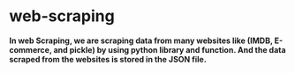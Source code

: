 # web-scraping
**In web Scraping, we are scraping data from many websites like (IMDB, E-commerce, and pickle) 
by using python library and function. And the data scraped from the websites is stored in the JSON file.**
